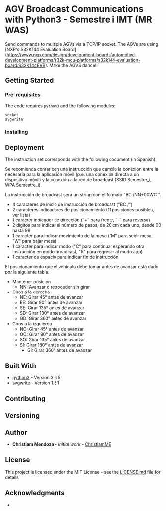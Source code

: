 # AGV Broadcast Communications with Python3 - Semestre i IMT (MR WAS)

Send commands to multiple AGVs via a TCP/IP socket. The AGVs are using [NXP's S32K144 Evaluation Board] (https://www.nxp.com/design/development-boards/automotive-development-platforms/s32k-mcu-platforms/s32k144-evaluation-board:S32K144EVB). Make the AGVS dance!!

## Getting Started



### Pre-requisites

The code requires `python3` and the following modules:

```
socket
svgwrite
```

### Installing



## Deployment

The instruction set corresponds with the following document (in Spanish):

Se recomienda contar con una instrucción que cambie la conexión entre la necesaria para la aplicación móvil (p.e. una conexión directa a un dispositivo móvil) y la conexión a la red de broadcast (SSID Semestre_i, WPA Semestre_i).

La instrucción de broadcast será un string con el formato "BC /NN+00WC ".

* 4 caracteres de inicio de instrucción de broadcast ("BC /")
* 2 caracteres indicadores de posicionamiento (11 posiciones posibles, ver lista)
* 1 caracter indicador de dirección ("+" para frente, "-" para reversa)
* 2 dígitos para indicar el número de pasos, de 20 cm cada uno, desde 00 hasta 99
* 1 caracter para indicar movimiento de la mesa ("M" para subir mesa, "W" para bajar mesa)
* 1 caracter para indicar modo ("C" para continuar esperando otra instrucción en modo broadcast, "R" para regresar al modo app)
* 1 caracter de espacio para indicar fin de instrucción

El posicionamiento que el vehículo debe tomar antes de avanzar está dado por la siguiente tabla.

* Mantener posición
	* NN: Avanzar o retroceder sin girar
* Giros a la derecha
	* NE: Girar 45° antes de avanzar
	* EE: Girar 90° antes de avanzar
	* SE: Girar 135° antes de avanzar
	* SD: Girar 180° antes de avanzar
	* GD: Girar 360° antes de avanzar
* Giros a la izquierda
	* NO: Girar 45° antes de avanzar
	* OO: Girar 90° antes de avanzar
	* SO: Girar 135° antes de avanzar
  * SI: Girar 180° antes de avanzar
	* GI: Girar 360° antes de avanzar

## Built With

* [python3](https://www.python.org/downloads/) - Version 3.6.5
* [svgwrite](https://pypi.org/project/svgwrite/) - Version 1.3.1

## Contributing



## Versioning



## Author

* **Christiam Mendoza** - *Initial work* - [ChristiamME](https://github.com/christiamme)

## License

This project is licensed under the MIT License - see the [LICENSE.md](LICENSE.md) file for details

## Acknowledgments

*
